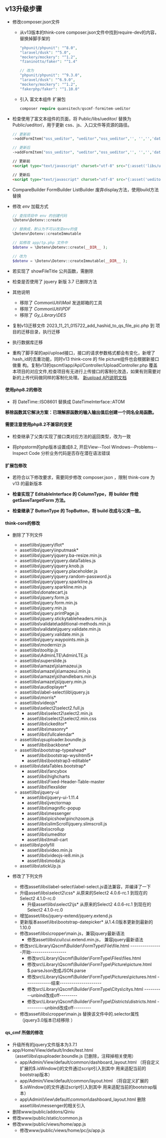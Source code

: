 ## v13升级步骤

+ 修改composer.json文件
  + 从v13版本的think-core composer.json文件中找到require-dev的内容，替换掉脚手架的
    ```php
    "phpunit/phpunit": "^8.0",
    "laravel/dusk": "^5.0",
    "mockery/mockery": "^1.2",
    "fzaninotto/faker": "^1.4"
  
    // 改为
    "phpunit/phpunit": "^9.3.0",
    "laravel/dusk": "^6.9.0",
    "mockery/mockery": "^1.2",
    "fakerphp/faker": "^1.10.0"
    ```
  
  + 引入 富文本组件 扩展包
    ```php
    composer require quansitech/qscmf-formitem-ueditor
    ```

+ 检查使用了富文本组件的页面，将 Public/libs/ueditor/ 替换为 Public/ueditor/，用于更新 css、js、入口文件等资源的路径。
  ```php
  // 更新前
  ->addFormItem("oss_ueditor", "ueditor","oss_ueditor",'', '','','data-url="/Public/libs/ueditor/php/controller.php?os=1&type=ueditor&vendor_type=aliyun_oss"')
  
  // 更新后
  ->addFormItem("oss_ueditor", "ueditor","oss_ueditor",'', '','','data-url="/Public/ueditor/php/controller.php?os=1&type=ueditor&vendor_type=aliyun_oss"')  
  ```
  ```html
  // 更新前
  <script type="text/javascript" charset="utf-8" src="{:asset('libs/ueditor/ueditor.config.js')}"></script>
  
  // 更新后
  <script type="text/javascript" charset="utf-8" src="{:asset('ueditor/ueditor.config.js')}"></script>
  ```
  
+ CompareBuilder FormBuilder ListBuilder 废弃display方法，使用build方法替换

+ 修改 *env* 加载方式
  ```php
  // 查找项目中 env 的创建代码
  \Dotenv\Dotenv::create
  
  // 替换成，默认为不可以改变env的值
  \Dotenv\Dotenv::createImmutable
  
  // 如修改 app/tp.php 文件中
  $dotenv = \Dotenv\Dotenv::create(__DIR__ );
  
  // 改为
  $dotenv = \Dotenv\Dotenv::createImmutable(__DIR__ );
  ```
  
+ 若实现了 showFileTitle 公共函数，需删除
 
+ 检查是否使用了 jquery 新版 3.7 已删除方法
 
+ 其他说明
  + 移除了 *Common\Util\Mail* 发送邮箱的工具
  + 移除了 *Common\Util\PDF* 
  + 移除了 *Gy_Library\DES*

+ 复制v13迁移文件 2023_11_21_015722_add_hashid_to_qs_file_pic.php 到 项目的迁移目录，执行迁移

+ 执行数据库迁移

+ 重构了脚手架的api/upload接口，接口的请求参数格式都会有变化，新增了hash_id的去重功能，同时v13 think-core 的 file picture组件也会根据新接口做重
构。复制v13的qscmf/app/Api/Controller/UploadController.php 覆盖本项目的对应文件,检查项目有无进行上传接口的客制化改造，如果有则需要对新的上传代码做同样的客制化处理。
[新upload API说明文档](https://github.com/quansitech/qs_cmf/blob/master/docs/Upload.md)


#### 使用php8.2的修改
+ 将 DateTime::ISO8601 替换成 DateTimeInterface::ATOM

**移除函数其它解决方案：已理解原函数的输入输出值后创建一个同名全局函数。**

#### 需要注意使用php8.2不兼容的变更

+ 检查继承了父类/实现了接口类对应方法的返回类型，改为一致

+ 将phpstorm的php版本设置成8.2, 开启View--Tool Windows--Problems--Inspect Code 分析业务代码是否存在潜在语法错误


#### 扩展包修改
+ 若符合以下修改要求，需要同步修改 composer.json ，限制 think-core 为 v13 的最新版本

+ **检查实现了 EditableInterface 的 ColumnType，将 builder 传给 getSaveTargetForm 方法。**

+ **检查继承了 ButtonType 的 TopButton，将 build 改成与父类一致。**  


#### think-core的修改
+ 删除了下列文件
  + asset\libs\jquery\flot\*
  + asset\libs\jquery\inputmask\*
  + asset\libs\jquery\jquery.ba-resize.min.js
  + asset\libs\jquery\jquery.dataTables.js
  + asset\libs\jquery\jquery.knob.js
  + asset\libs\jquery\jquery.placeholder.js
  + asset\libs\jquery\jquery.random-password.js
  + asset\libs\jquery\jquery.sparkline.js
  + asset\libs\jquery.sparkline.min.js
  + asset\libs\donatecart.js
  + asset\libs\jquery.form.js
  + asset\libs\jquery.form.min.js
  + asset\libs\jquery.min.js
  + asset\libs\jquery.printPage.js
  + asset\libs\jquery.stickytableheaders.min.js
  + asset\libs\validate\additional-methods.min.js
  + asset\libs\validate\jquery.validate.min.js
  + asset\libs\jquery.validate.min.js
  + asset\libs\jquery.waypoints.min.js
  + asset\libs\modernizr.js
  + asset\libs\tooltip.js
  + asset\libs\AdminLTE\AdminLTE.js
  + asset\libs\superslide.js
  + asset\libs\amaze\js\amazeui.js
  + asset\libs\amaze\js\amazeui.min.js
  + asset\libs\amaze\js\handlebars.min.js
  + asset\libs\amaze\js\jquery.min.js
  + asset\libs\audioplayer\*
  + asset\libs\label-select\lib\jquery.js
  + asset\libs\morris\*
  + asset\libs\videojs\*
  + asset\libs\select2\select2.full.js
	+ asset\libs\select2\select2.min.js
	+ asset\libs\select2\select2.min.css
	+ asset\libs\ckeditor\*
	+ asset\libs\masonry\*
	+ asset\libs\fullcalendar\*
  + asset\libs\qsuploader.boundle.js
	+ asset\libs\backbone\*
  + asset\libs\bootstrap-typeahead\*
	+ asset\libs\bootstrap-wysihtml5\*
	+ asset\libs\bootstrap3-editable\*
  + asset\libs\dataTables.bootstrap\*
	+ asset\libs\fancybox
	+ asset\libs\highcharts
	+ asset\libs\Fixed-Header-Table-master
	+ asset\libs\flexslider
  + asset\libs\jquery-ui
	+ asset\libs\jquery-ui-1.11.4
	+ asset\libs\jvectormap
	+ asset\libs\magnific-popup
	+ asset\libs\messenger
	+ asset\libs\picshow\pinchzoom.js
	+ asset\libs\slimScroll\jquery.slimscroll.js
	+ asset\libs\scrollup
	+ asset\libs\umeditor
	+ asset\libs\tmall-cart
  + asset\libs\polyfill
	+ asset\libs\video.min.js
	+ asset\libs\videojs-ie8.min.js
	+ asset\libs\modal.js
  + asset\libs\stickUp.js

+ 修改了下列文件
  + 修改asset\libs\label-select\label-select.js语法兼容，并编译了一下
  + 升级asset\libs\select2\css\* 从原来的Select2 4.0.6-rc.1 到现在的 Select2 4.1.0-rc.0
	+ 升级asset\libs\select2\js\* 从原来的Select2 4.0.6-rc.1 到现在的 Select2 4.1.0-rc.0
  + 增加asset/libs/jquery-extend/jquery.extend.js
  + 更新版本asset\libs\bootstrap-datepicker\* 从1.4.0版本更新到最新的1.10.0
  + 修改asset\libs\cropper\main.js，兼容jquery最新语法
	+ 修改asset\libs\cui\cui.extend.min.js， 兼容jquery最新语法
  + 修改src\Library\Qscmf\Builder\FormType\File\file.html			----------------开始------------------
	+ 修改src\Library\Qscmf\Builder\FormType\Files\files.html
	+ 修改src\Library\Qscmf\Builder\FormType\Picture\picture.html		$.parseJson改成JSON.parse
	+ 修改src\Library\Qscmf\Builder\FormType\Pictures\pictures.html  	-------------结束---------------------
	+ 修改src\Library\Qscmf\Builder\FormType\Citys\citys.html		----------unbind改成off---------
	+ 修改src\Library\Qscmf\Builder\FormType\Districts\districts.html	----------unbind改成off---------
  + 修改asset\libs\cropper\main.js 替换该文件中的.selector属性（jquery3.0版本已经移除 ）


#### qs_cmf 所做的修改
  + 升级所有的jquery文件版本为3.7.1
  + app/Home/View/default/Index/test.html  （asset\libs\qsuploader.boundle.js 已删除，注释掉相关使用）
	+ app/Admin/View/default/common/dashboard_layout.html （将自定义扩展的$.isWindow()的文件通过script引入到其中 用来适配当前的bootstrap版本）
	+ app/Admin/View/default/common/layout.html （将自定义扩展的$.isWindow()的文件通过script引入到其中 用来适配当前的bootstrap版本）
	+ app\Admin\View\default\common\dashboard_layout.html 删除asset\libs\messenger的相关引入
  + 删除www/public/addons/Qiniu
  + 修改www/public/static/common.js
  + 修改www/public/views/home/app.js
	+ 修改www/public/views/home/pc/js/app.js